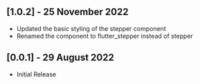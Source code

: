 ## [1.0.2] - 25 November 2022

- Updated the basic styling of the stepper component
- Renamed the component to flutter_stepper instead of stepper

## [0.0.1] - 29 August 2022

- Initial Release
